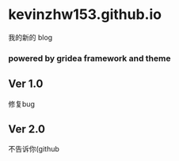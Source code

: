 # kevinzhw153.github.io
我的新的 blog
### powered by gridea framework and theme

## Ver 1.0
修复bug
## Ver 2.0
不告诉你(github
